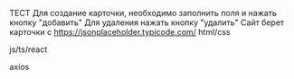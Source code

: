 ТЕСТ
Для создание карточки, необходимо заполнить поля и нажать кнопку "добавить"
Для удаления нажать кнопку "удалить" 
Сайт берет карточки с https://jsonplaceholder.typicode.com/
html/css
<p>js/ts/react</p>
axios
